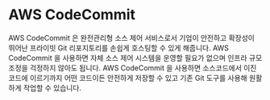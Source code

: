 # AWS CodeCommit

AWS CodeCommit 은 완전관리형 소스 제어 서비스로서 기업이 안전하고 확장성이 뛰어난 프라이빗 Git 리포지토리를 손쉽게 호스팅할 수 있게 해줍니다. AWS CodeCommit 을 사용하면 자체 소스 제어 시스템을 운영할 필요가 없으며 인프라 규모 조정을 걱정하지 않아도 됩니다. AWS CodeCommit 을 사용하면 소스코드에서 이진 코드에 이르기까지 어떤 코드이든 안전하게 저장할 수 있고 기존 Git 도구를 사용해 원활하게 작업할 수 있습니다.
